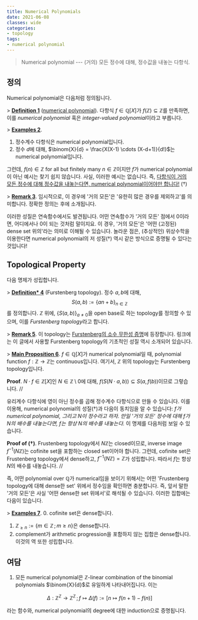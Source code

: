```yaml
---
title: Numerical Polynomials
date: 2021-06-08
classes: wide
categories:
- topology
tags:
- numerical polynomial
---
```


> Numerical polynomial --- (거의) 모든 정수에 대해, 정수값을 내놓는 다항식.

## 정의

Numerical polynomial은 다음처럼 정의됩니다.

\> <ins>**Definition 1**</ins> ([numerical polynomial](https://en.wikipedia.org/wiki/Integer-valued_polynomial)). 다항식 $f \in \mathbb{Q}[X]$가 $f (\mathbb{Z}) \subseteq \mathbb{Z}$를 만족하면, 이를 *numerical polynomial* 혹은 *integer-valued polynomial*이라고 부릅니다.

\> <ins>**Examples 2**</ins>.

1. 정수계수 다항식은 numerical polynomial입니다.
2. 정수 $d$에 대해, $\binom{X}{d} = \frac{X(X-1) \cdots (X-d+1)}{d!}$는 numerical polynomial입니다.

그런데, $f(n) \in \mathbb{Z}$ for all but finitely many $n \in \mathbb{Z}$이지만 $f$가 numerical polynomial이 아닌 예시는 찾기 쉽지 않습니다. 사실, 이러한 예시는 없습니다. 즉, <ins>다항식이 거의 모든 정수에 대해 정수값을 내놓는다면, numerical polynomial이어야만 합니다!</ins> ($\dagger$)

\> <ins>**Remark 3**</ins>. 임시적으로, 이 경우에 '거의 모든'은 '유한히 많은 경우를 제외하고'를 의미합니다. 정확한 정의는 후에 소개됩니다.

이러한 성질은 연속함수에서도 발견됩니다. 어떤 연속함수가 '거의 모든' 점에서 $0$이라면, 어디에서나 $0$이 되는 것처럼 말이지요. 이 경우, '거의 모든'은 '어떤 (고정된) dense set 위의'라는 의미로 이해될 수 있습니다. 놀라운 점은, (추상적인) 위상수학을 이용한다면 numerical polynomial의 저 성질($\dagger$) 역시 같은 방식으로 증명될 수 있다는 것입니다!

## Topological Property

다음 명제가 성립합니다.

\> <ins>**Definition\* 4**</ins> (Furstenberg topology). 정수 $a,b$에 대해,
$$ S(a,b) := \lbrace an+b \rbrace_{n \in \mathbb{Z}} $$
를 정의합니다. $\mathbb{Z}$ 위에, $\lbrace S(a,b) \rbrace_{a \neq 0}$을 open base로 하는 topology를 정의할 수 있으며, 이를 *Furstenberg topology*라고 합니다.

\> <ins>**Remark 5**</ins>. 이 topology는 [Furstenberg의 소수 무한성 증명](https://en.wikipedia.org/wiki/Furstenberg%27s_proof_of_the_infinitude_of_primes)에 등장합니다. 링크에는 이 글에서 사용할 Furstenberg topology의 기초적인 성질 역시 소개되어 있습니다.

\> <ins>**Main Proposition 6**</ins>. $f \in \mathbb{Q}[X]$가 numerical polynomial일 때, polynomial function $f:\mathbb{Z} \to \mathbb{Z}$는 continuous입니다. 여기서, $\mathbb{Z}$ 위의 topology는 Furstenberg topology입니다.

**Proof**. $N \cdot f \in \mathbb{Z}[X]$인 $N \in \mathbb{Z} \setminus 0$에 대해, $f(S(N \cdot a,b)) \subseteq S(a, f(b))$이므로 그렇습니다. //

유리계수 다항식에 영이 아닌 정수를 곱해 정수계수 다항식으로 만들 수 있습니다. 이를 이용해, numerical polynomial의 성질($\dagger$)과 다음이 동치임을 알 수 있습니다: *$f$가 numerical polynomial, 그리고 $N$이 정수라고 하자. 만일 '거의 모든' 정수에 대해 $f$가 $N$의 배수를 내놓는다면, $f$는 항상 $N$의 배수를 내놓는다.* 이 명제를 다음처럼 보일 수 있습니다.

**Proof of ($\dagger$)**. Frustenberg topology에서 $N \mathbb{Z}$는 closed이므로, inverse image $f^{-1}(N \mathbb{Z})$는 cofinite set을 포함하는 closed set이어야 합니다. 그런데, cofinite set은 Frustenberg topology에서 dense하고, $f^{-1}(N \mathbb{Z}) = \mathbb{Z}$가 성립합니다. 따라서 $f$는 항상 $N$의 배수를 내놓습니다. //

즉, 어떤 polynomial over $\mathbb{Q}$가 numerical임을 보이기 위해서는 어떤 'Frustenberg topology에 대해 dense한 set' 위에서 정수임을 확인하면 충분합니다. 즉, 앞서 말한 '거의 모든'은 사실 '어떤 dense한 set 위에서'로 해석될 수 있습니다. 이러한 집합에는 다음이 있습니다.

\> <ins>**Examples 7**</ins>.
0. cofinite set은 dense합니다.
1. $\mathbb{Z}_{\ge n} := \lbrace m \in \mathbb{Z} \,;\, m \ge n \rbrace$은 dense합니다.
2. complement가 arithmetic progression을 포함하지 않는 집합은 dense합니다. 이것의 역 또한 성립합니다.

## 여담

1. 모든 numerical polynomial은 $\mathbb{Z}$-linear combination of the binomial polynomials $\binom{X}{d}$로 유일하게 나타내어집니다. 이는

$$ \Delta: \mathbb{Z}^\mathbb{Z} \to \mathbb{Z}^\mathbb{Z} \,;\, f \mapsto \Delta(f) := [n \mapsto f(n+1) - f(n)] $$

라는 함수와, numerical polynomial의 degree에 대한 induction으로 증명됩니다.
